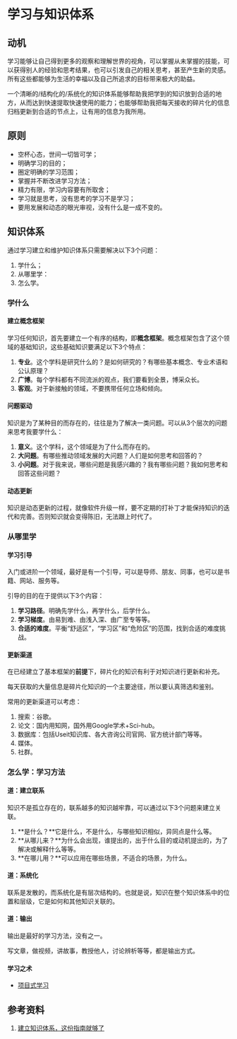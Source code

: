 # 学习与知识体系

## 动机

学习能够让自己得到更多的观察和理解世界的视角，可以掌握从未掌握的技能，可以获得别人的经验和思考结果，也可以引发自己的相关思考，甚至产生新的灵感。所有这些都能够为生活的幸福以及自己所追求的目标带来极大的助益。

一个清晰的/结构化的/系统化的知识体系能够帮助我把学到的知识放到合适的地方，从而达到快速提取快速使用的能力；也能够帮助我把每天接收的碎片化的信息归档更新到合适的节点上，让有用的信息为我所用。

## 原则

- 空杯心态，世间一切皆可学；
- 明确学习的目的；
- 圈定明确的学习范围；
- 掌握并不断改进学习方法；
- 精力有限，学习内容要有所取舍；
- 学习就是思考，没有思考的学习不是学习；
- 要用发展和动态的眼光审视，没有什么是一成不变的。

## 知识体系

通过学习建立和维护知识体系只需要解决以下3个问题：

1. 学什么；
2. 从哪里学：
3. 怎么学。

### 学什么

#### 建立概念框架

学习任何知识，首先要建立一个有序的结构，即**概念框架**。概念框架包含了这个领域的基础知识，这些基础知识要满足以下3个特点：

1. **专业**。这个学科是研究什么的？是如何研究的？有哪些基本概念、专业术语和公认原理？
2. **广博**。每个学科都有不同流派的观点，我们要看到全景，博采众长。
3. **客观**。对于新接触的领域，不要携带任何立场和倾向。

#### 问题驱动

知识是为了某种目的而存在的，往往是为了解决一类问题。可以从3个层次的问题来思考我要学什么：

1. **意义**。这个学科，这个领域是为了什么而存在的。
2. **大问题**。有哪些推动领域发展的大问题？人们是如何思考和回答的？
3. **小问题**。对于我来说，哪些问题是我感兴趣的？我有哪些问题？我如何思考和回答这些问题？

#### 动态更新

知识是动态更新的过程，就像软件升级一样，要不定期的打补丁才能保持知识的迭代和完善。否则知识就会变得陈旧，无法跟上时代了。

### 从哪里学

#### 学习引导

入门或进阶一个领域，最好是有一个引导，可以是导师、朋友、同事，也可以是书籍、网站、服务等。

引导的目的在于提供以下3个内容：

1. **学习路径**。明确先学什么，再学什么，后学什么。
2. **学习梯度**。由易到难、由浅入深、由广至专等等。
3. **合适的难度**。平衡“舒适区”，“学习区”和“危险区”的范围，找到合适的难度挑战。

#### 更新渠道

在已经建立了基本框架的**前提**下，碎片化的知识有利于对知识进行更新和补充。

每天获取的大量信息是碎片化知识的一个主要途径，所以要认真筛选和鉴别。

常用的更新渠道可以考虑：

1. 搜索：谷歌。
2. 论文：国内用知网，国外用Google学术+Sci-hub。
3. 数据库：包括Useit知识库、各大咨询公司官网、官方统计部门等等。
4. 媒体。
5. 社群。

### 怎么学：学习方法

#### 道：建立联系

知识不是孤立存在的，联系越多的知识越牢靠，可以通过以下3个问题来建立关联。

1. **是什么？**它是什么，不是什么，与哪些知识相似，异同点是什么等。
2. **从哪儿来？**为什么会出现，谁提出的，出于什么目的或动机提出的，为了解决或解释什么等等。
3. **在哪儿用？**可以应用在哪些场景，不适合的场景，为什么。

#### 道：系统化

联系是发散的，而系统化是有层次结构的。也就是说，知识在整个知识体系中的位置和层级，它是如何和其他知识关联的。

#### 道：输出

输出是最好的学习方法，没有之一。

写文章，做视频，讲故事，教授他人，讨论辨析等等，都是输出方式。

#### 学习之术

- [项目式学习](https://github.com/anchem/Knowledge/blob/main/learning/projectbasedlearning.md)

## 参考资料

1. [建立知识体系，这份指南就够了](https://mp.weixin.qq.com/s/SZ-Vn587R590RAGyZH-TPA##)
